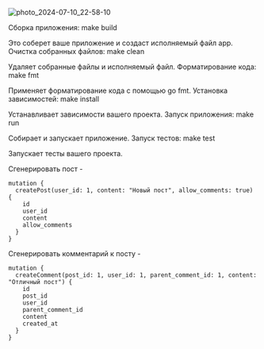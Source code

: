 ![photo_2024-07-10_22-58-10](https://github.com/dmitryzhvinklis/habrr-reditt-pet/assets/161613076/ec25a224-a5ae-4c83-ae72-55bb05d923e7)

Сборка приложения: make build

Это соберет ваше приложение и создаст исполняемый файл app.
Очистка собранных файлов: make clean

Удаляет собранные файлы и исполняемый файл.
Форматирование кода: make fmt

Применяет форматирование кода с помощью go fmt.
Установка зависимостей: make install

Устанавливает зависимости вашего проекта.
Запуск приложения: make run

Собирает и запускает приложение.
Запуск тестов: make test

Запускает тесты вашего проекта.

Сгенерировать пост - 

```
mutation {
  createPost(user_id: 1, content: "Новый пост", allow_comments: true) {
    id
    user_id
    content
    allow_comments
  }
}
```
Сгенерировать комментарий к посту - 
```
mutation {
  createComment(post_id: 1, user_id: 1, parent_comment_id: 1, content: "Отличный пост") {
    id
    post_id
    user_id
    parent_comment_id
    content
    created_at
  }
}
```
